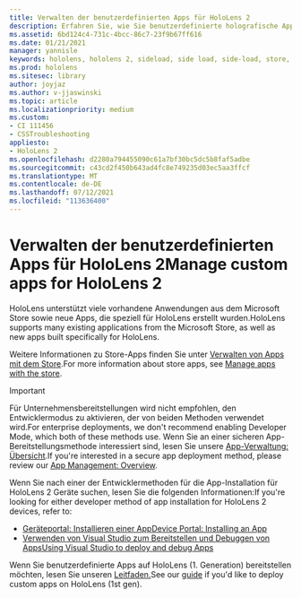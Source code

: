 ```yaml
---
title: Verwalten der benutzerdefinierten Apps für HoloLens 2
description: Erfahren Sie, wie Sie benutzerdefinierte holografische Apps mithilfe der Geräteportal und Visual Studio auf HoloLens 2 Geräten installieren, deinstallieren und querladen.
ms.assetid: 6bd124c4-731c-4bcc-86c7-23f9b67ff616
ms.date: 01/21/2021
manager: yannisle
keywords: hololens, hololens 2, sideload, side load, side-load, store, uwp, app, install
ms.prod: hololens
ms.sitesec: library
author: joyjaz
ms.author: v-jjaswinski
ms.topic: article
ms.localizationpriority: medium
ms.custom:
- CI 111456
- CSSTroubleshooting
appliesto:
- HoloLens 2
ms.openlocfilehash: d2280a794455090c61a7bf30bc5dc5b8faf5adbe
ms.sourcegitcommit: c43cd2f450b643ad4fc8e749235d03ec5aa3ffcf
ms.translationtype: MT
ms.contentlocale: de-DE
ms.lasthandoff: 07/12/2021
ms.locfileid: "113636400"
---
```

# <a name="manage-custom-apps-for-hololens-2"></a><span data-ttu-id="53f65-104">Verwalten der benutzerdefinierten Apps für HoloLens 2</span><span class="sxs-lookup"><span data-stu-id="53f65-104">Manage custom apps for HoloLens 2</span></span>

<span data-ttu-id="53f65-105">HoloLens unterstützt viele vorhandene Anwendungen aus dem Microsoft Store sowie neue Apps, die speziell für HoloLens erstellt wurden.</span><span class="sxs-lookup"><span data-stu-id="53f65-105">HoloLens supports many existing applications from the Microsoft Store, as well as new apps built specifically for HoloLens.</span></span> 

<span data-ttu-id="53f65-106">Weitere Informationen zu Store-Apps finden Sie unter [Verwalten von Apps mit dem Store](holographic-store-apps.md).</span><span class="sxs-lookup"><span data-stu-id="53f65-106">For more information about store apps, see [Manage apps with the store](holographic-store-apps.md).</span></span>

> [!IMPORTANT]
> <span data-ttu-id="53f65-107">Für Unternehmensbereitstellungen wird nicht empfohlen, den Entwicklermodus zu aktivieren, der von beiden Methoden verwendet wird.</span><span class="sxs-lookup"><span data-stu-id="53f65-107">For enterprise deployments, we don't recommend enabling Developer Mode, which both of these methods use.</span></span> <span data-ttu-id="53f65-108">Wenn Sie an einer sicheren App-Bereitstellungsmethode interessiert sind, lesen Sie unsere [App-Verwaltung: Übersicht](app-deploy-overview.md).</span><span class="sxs-lookup"><span data-stu-id="53f65-108">If you're interested in a secure app deployment method, please review our [App Management: Overview](app-deploy-overview.md).</span></span>

<span data-ttu-id="53f65-109">Wenn Sie nach einer der Entwicklermethoden für die App-Installation für HoloLens 2 Geräte suchen, lesen Sie die folgenden Informationen:</span><span class="sxs-lookup"><span data-stu-id="53f65-109">If you're looking for either developer method of app installation for HoloLens 2 devices, refer to:</span></span>

- [<span data-ttu-id="53f65-110">Geräteportal: Installieren einer App</span><span class="sxs-lookup"><span data-stu-id="53f65-110">Device Portal: Installing an App</span></span>](/windows/mixed-reality/develop/platform-capabilities-and-apis/using-the-windows-device-portal#installing-an-app)
- [<span data-ttu-id="53f65-111">Verwenden von Visual Studio zum Bereitstellen und Debuggen von Apps</span><span class="sxs-lookup"><span data-stu-id="53f65-111">Using Visual Studio to deploy and debug Apps</span></span>](/windows/mixed-reality/develop/platform-capabilities-and-apis/using-visual-studio)

<span data-ttu-id="53f65-112">Wenn Sie benutzerdefinierte Apps auf HoloLens (1. Generation) bereitstellen möchten, lesen Sie unseren [Leitfaden.](holographic-custom-apps.md)</span><span class="sxs-lookup"><span data-stu-id="53f65-112">See our [guide](holographic-custom-apps.md) if you'd like to deploy custom apps on HoloLens (1st gen).</span></span>
